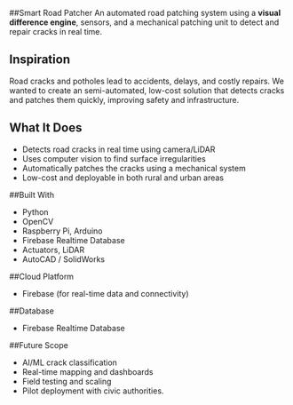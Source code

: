 ##Smart Road Patcher                    An automated road patching system using a **visual difference engine**, sensors, and a mechanical patching unit to detect and repair cracks in real time.

## Inspiration
Road cracks and potholes lead to accidents, delays, and costly repairs. We wanted to create an semi-automated, low-cost solution that detects cracks and patches them quickly, improving safety and infrastructure.

## What It Does
- Detects road cracks in real time using camera/LiDAR
- Uses computer vision to find surface irregularities
- Automatically patches the cracks using a mechanical system
- Low-cost and deployable in both rural and urban areas

##Built With
- Python
- OpenCV
- Raspberry Pi, Arduino
- Firebase Realtime Database
- Actuators, LiDAR
- AutoCAD / SolidWorks

##Cloud Platform
- Firebase (for real-time data and connectivity)

##Database
- Firebase Realtime Database

##Future Scope
- AI/ML crack classification
- Real-time mapping and dashboards
- Field testing and scaling
- Pilot deployment with civic authorities.
